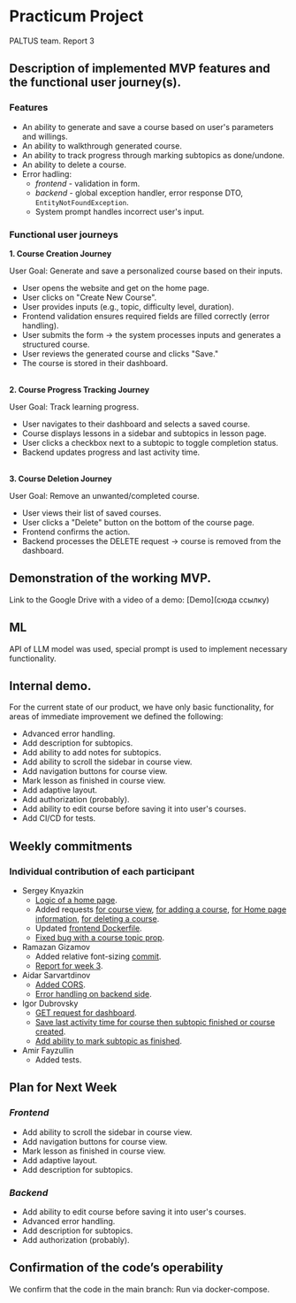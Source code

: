 # Practicum Project  
PALTUS team. Report 3

## Description of implemented MVP features and the functional user journey(s).

### Features

- An ability to generate and save a course based on user's parameters and willings.
- An ability to walkthrough generated course.
- An ability to track progress through marking subtopics as done/undone.
- An ability to delete a course.
- Error hadling:
  - *frontend* - validation in form.
  - *backend* - global exception handler, error response DTO, `EntityNotFoundException`.
  - System prompt handles incorrect user's input.
 
### Functional user journeys

**1. Course Creation Journey**

User Goal: Generate and save a personalized course based on their inputs.
  - User opens the website and get on the home page.
  - User clicks on "Create New Course".    
  - User provides inputs (e.g., topic, difficulty level, duration).    
  - Frontend validation ensures required fields are filled correctly (error handling).
  - User submits the form -> the system processes inputs and generates a structured course.    
  - User reviews the generated course and clicks "Save."    
  - The course is stored in their dashboard.<br><br>

**2. Course Progress Tracking Journey**
   
User Goal: Track learning progress.
 - User navigates to their dashboard and selects a saved course.
 - Course displays lessons in a sidebar and subtopics in lesson page.  
 - User clicks a checkbox next to a subtopic to toggle completion status.  
 - Backend updates progress and last activity time.<br><br>

**3. Course Deletion Journey**

User Goal: Remove an unwanted/completed course.
 - User views their list of saved courses.
 - User clicks a "Delete" button on the bottom of the course page.  
 - Frontend confirms the action.  
 - Backend processes the DELETE request -> course is removed from the dashboard.
  

## Demonstration of the working MVP.

Link to the Google Drive with a video of a demo: [Demo](сюда ссылку)

## ML

API of LLM model was used, special prompt is used to implement necessary functionality.

## Internal demo.

For the current state of our product, we have only basic functionality, for areas of immediate improvement we defined the following:

  - Advanced error handling.
  - Add description for subtopics.
  - Add ability to add notes for subtopics.
  - Add ability to scroll the sidebar in course view.
  - Add navigation buttons for course view.
  - Mark lesson as finished in course view.
  - Add adaptive layout.
  - Add authorization (probably).
  - Add ability to edit course before saving it into user's courses.
  - Add CI/CD for tests.

## Weekly commitments

### Individual contribution of each participant

- Sergey Knyazkin
  - [Logic of a home page](https://github.com/IU-Capstone-Project-2025/PALTUS/commit/c11f3d1324c9db4cff5e4e5c3c7bcfd43d35f76e).
  - Added requests [for course view](https://github.com/IU-Capstone-Project-2025/PALTUS/commit/57d271bbe3c2ebf6e503cbe3ebcc0099793197e2), [for adding a course](https://github.com/IU-Capstone-Project-2025/PALTUS/commit/7dc93b718e3ceace5ea73d48ed83a435c98dfbbe), [for Home page information](https://github.com/IU-Capstone-Project-2025/PALTUS/commit/e09d4525c02e72133946fa43c7ae7d26ec4069ad), [for deleting a course](https://github.com/IU-Capstone-Project-2025/PALTUS/commit/1c278f2e9226aa63fcb884c6665f31a5bcd869c6).
  - Updated [frontend Dockerfile](https://github.com/IU-Capstone-Project-2025/PALTUS/commit/a0fce64b15569d9f3f5b95aa02351079cbc2d001).
  - [Fixed bug with a course topic prop](https://github.com/IU-Capstone-Project-2025/PALTUS/commit/02216e4b396aa40ca29d0b4404903c257752354c).
- Ramazan Gizamov
  - Added relative font-sizing [commit](https://github.com/IU-Capstone-Project-2025/PALTUS/commit/bfc99b9f9874fbe8acb8704685ea62427faa64b3).
  - [Report for week 3](https://github.com/poeticlama/PALTUS/new/master/content/docs/2025/PALTUS/week3.md).
- Aidar Sarvartdinov
  - [Added CORS](https://github.com/IU-Capstone-Project-2025/PALTUS/commit/c4c6b3e3d4af33f4f3a71083c3e26024c0b4462a).
  - [Error handling on backend side](https://github.com/IU-Capstone-Project-2025/PALTUS/commit/317176addc83722d5b4eab24d5ff5ca4a035cc09).
- Igor Dubrovsky
  - [GET request for dashboard](https://github.com/IU-Capstone-Project-2025/PALTUS/commit/3e25acefe019224f2c3f7f80e8fd80099bc54c63).
  - [Save last activity time for course then subtopic finished or course created](https://github.com/IU-Capstone-Project-2025/PALTUS/commit/4180d299f0c2029c59cf42b51fec42fae83cc5c1).
  - [Add ability to mark subtopic as finished](https://github.com/IU-Capstone-Project-2025/PALTUS/commit/216c1df7ad858227e762a7847cad717c2a6082de).
- Amir Fayzullin
  - Added tests.

## Plan for Next Week

### *Frontend*

- Add ability to scroll the sidebar in course view.
- Add navigation buttons for course view.
- Mark lesson as finished in course view.
- Add adaptive layout.
- Add description for subtopics.

### *Backend*
  - Add ability to edit course before saving it into user's courses.
  - Advanced error handling.
  - Add description for subtopics.
  - Add authorization (probably).

## Confirmation of the code’s operability

We confirm that the code in the main branch:
Run via docker-compose.



